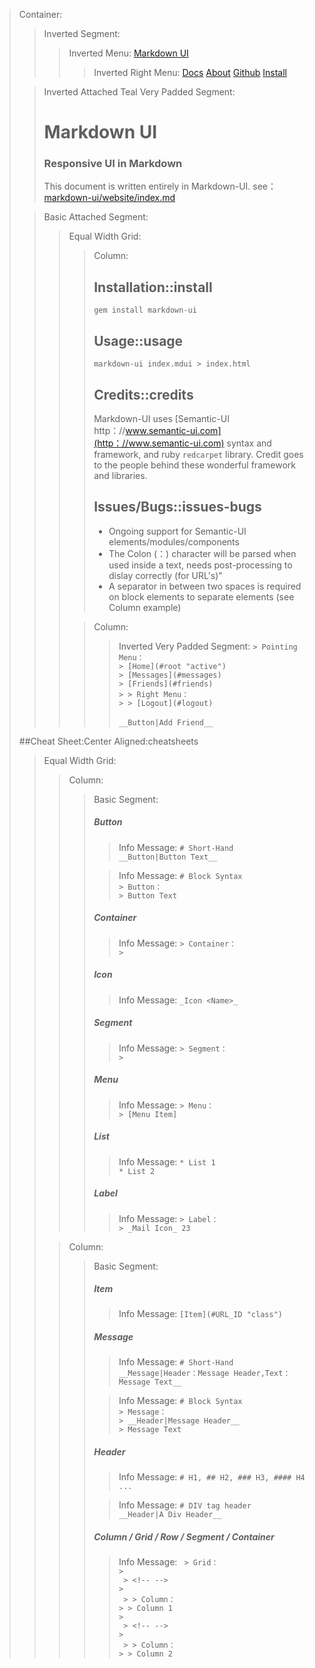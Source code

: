 > Container:
> > Inverted Segment:
> > > Inverted Menu:
> > > [Markdown UI](http：//jjuliano.github.io/markdown-ui "active basic")
> > > > Inverted Right Menu:
> > > > [Docs](docs/toc.html)
> > > > [About](about.html)
> > > > [Github](https：//github.com/jjuliano/markdown-ui)
> > > > [Install](#install)
>
> <!-- -->
>
> > Inverted Attached Teal Very Padded Segment:
> > # Markdown UI
> > ### Responsive UI in Markdown
> > This document is written entirely in Markdown-UI. see： [markdown-ui/website/index.md](https：//raw.githubusercontent.com/jjuliano/markdown-ui/master/website/index.md)
>
> <!-- -->
>
> > Basic Attached Segment:
> > > Equal Width Grid:
> > > > Column:
> > > > ## Installation::install
> > > > ```gem install markdown-ui```
> > > > ## Usage::usage
> > > > ```markdown-ui index.mdui > index.html```
> > > > ## Credits::credits
> > > > Markdown-UI uses [Semantic-UI http：//www.semantic-ui.com](http：//www.semantic-ui.com) syntax and framework, and ruby ```redcarpet``` library.
> > > > Credit goes to the people behind these wonderful framework and libraries.
> > > > ## Issues/Bugs::issues-bugs
> > > > * Ongoing support for Semantic-UI elements/modules/components
> > > > * The Colon (：) character will be parsed when used inside a text, needs post-processing to dislay correctly (for URL's)"
> > > > * A separator in between two spaces is required on block elements to separate elements (see Column example)
> > >
> > > <!-- -->
> > >
> > > > Column:
> > > > > Inverted Very Padded Segment:
> > > > > ```> Pointing Menu：``` <br />
> > > > > ```> [Home](#root "active")``` <br />
> > > > > ```> [Messages](#messages)``` <br />
> > > > > ```> [Friends](#friends)``` <br />
> > > > > ```> > Right Menu：``` <br />
> > > > > ```> > [Logout](#logout)``` <br />
> > > > > <br />
> > > > > ```__Button|Add Friend__```
>
> <!-- -->
>
> ##Cheat Sheet:Center Aligned:cheatsheets
> > Equal Width Grid:
> > > Column:
> > > > Basic Segment:
> > > > ##### Button
> > > > > Info Message:
> > > > > ``` # Short-Hand ``` <br />
> > > > > ``` __Button|Button Text__ ```
> > > >
> > > > <!-- -->
> > > >
> > > > > Info Message:
> > > > > ``` # Block Syntax ``` <br />
> > > > > ``` > Button： ``` <br />
> > > > > ``` > Button Text ``` <br />
> > > >
> > > > <!-- -->
> > > >
> > > > ##### Container
> > > > > Info Message:
> > > > > ``` > Container： ``` <br />
> > > > > ``` > ``` <br />
> > > >
> > > > <!-- -->
> > > >
> > > > ##### Icon
> > > > > Info Message:
> > > > > ``` _Icon <Name>_ ``` <br />
> > > >
> > > > <!-- -->
> > > >
> > > > ##### Segment
> > > > > Info Message:
> > > > > ``` > Segment： ``` <br />
> > > > > ``` > ``` <br />
> > > >
> > > > <!-- -->
> > > >
> > > > ##### Menu
> > > > > Info Message:
> > > > > ``` > Menu： ``` <br />
> > > > > ``` > [Menu Item] ``` <br />
> > > >
> > > > <!-- -->
> > > >
> > > > ##### List
> > > > > Info Message:
> > > > > ``` * List 1 ``` <br />
> > > > > ``` * List 2 ``` <br />
> > > >
> > > > <!-- -->
> > > >
> > > > ##### Label
> > > > > Info Message:
> > > > > ``` > Label： ``` <br />
> > > > > ``` > _Mail Icon_ 23 ``` <br />
> > > >
> > > > <!-- -->
> > > >
> >
> > <!-- -->
> >
> > > Column:
> > > > Basic Segment:
> > > > ##### Item
> > > > > Info Message:
> > > > > ``` [Item](#URL_ID "class") ``` <br />
> > > >
> > > > <!-- -->
> > > >
> > > > ##### Message
> > > > > Info Message:
> > > > > ``` # Short-Hand ``` <br />
> > > > > ``` __Message|Header：Message Header,Text：Message Text__ ``` <br />
> > > >
> > > > <!-- -->
> > > >
> > > > > Info Message:
> > > > > ``` # Block Syntax ``` <br />
> > > > > ``` > Message： ``` <br />
> > > > > ``` > __Header|Message Header__ ``` <br />
> > > > > ``` > Message Text ``` <br />
> > > >
> > > > <!-- -->
> > > >
> > > > ##### Header
> > > > > Info Message:
> > > > > ``` # H1, ## H2, ### H3, #### H4 ... ``` <br />
> > > >
> > > > <!-- -->
> > > >
> > > > > Info Message:
> > > > > ``` # DIV tag header ``` <br />
> > > > > ``` __Header|A Div Header__ ``` <br />
> > > >
> > > > <!-- -->
> > > >
> > > > ##### Column / Grid / Row / Segment / Container
> > > > > Info Message:
> > > > > ``` > Grid：``` <br />
> > > > > ``` > ``` <br />
> > > > > ``` > <!-- -->``` <br />
> > > > > ``` > ``` <br />
> > > > > ``` > > Column：``` <br />
> > > > > ``` > > Column 1 ``` <br />
> > > > > ``` > ``` <br />
> > > > > ``` > <!-- -->``` <br />
> > > > > ``` > ``` <br />
> > > > > ``` > > Column：``` <br />
> > > > > ``` > > Column 2 ``` <br />
> > > >
> > > > <!-- -->
> > > >